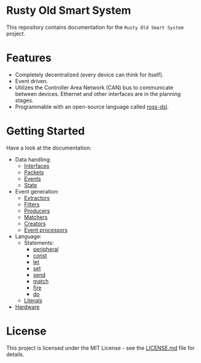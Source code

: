 # Rusty Old Smart System
This repository contains documentation for the `Rusty Old Smart System` project. 

# Features
- Completely decentralized (every device can think for itself).
- Event driven.
- Utilizes the Controller Area Network (CAN) bus to communicate between devices. Ethernet and other interfaces are in the planning stages.
- Programmable with an open-source language called [ross-dsl](https://github.com/linasdev/ross-dsl).

# Getting Started
Have a look at the documentation:
- Data handling:
    - [Interfaces](data_handling/INTERFACES.md)
    - [Packets](data_handling/PACKETS.md)
    - [Events](data_handling/EVENTS.md)
    - [State](data_handling/STATE.md)
- Event generation:
    - [Extractors](event_generation/EXTRACTORS.md)
    - [Filters](event_generation/FILTERS.md)
    - [Producers](event_generation/PRODUCERS.md)
    - [Matchers](event_generation/MATCHERS.md)
    - [Creators](event_generation/CREATORS.md)
    - [Event processors](event_generation/EVENT_PROCESSORS.md)
- Language:
    - Statements:
        - [peripheral](language/statements/PERIPHERAL.md)
        - [const](language/statements/CONST.md)
        - [let](language/statements/LET.md)
        - [set](language/statements/SET.md)
        - [send](language/statements/SEND.md)
        - [match](language/statements/MATCH.md)
        - [fire](language/statements/FIRE.md)
        - [do](language/statements/DO.md)
    - [Literals](language/LITERALS.md)
- [Hardware](HARDWARE.md)

# License
This project is licensed under the MIT License - see the [LICENSE.md](LICENSE.md) file for details.
